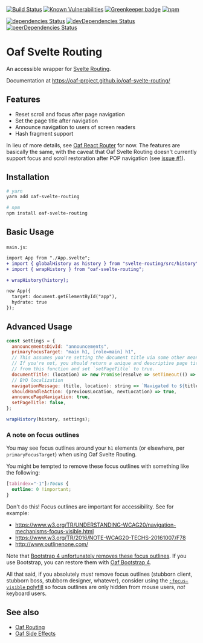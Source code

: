 [![Build Status](https://travis-ci.org/oaf-project/oaf-svelte-routing.svg?branch=master)](https://travis-ci.org/oaf-project/oaf-svelte-routing)
[![Known Vulnerabilities](https://snyk.io/test/github/oaf-project/oaf-svelte-routing/badge.svg?targetFile=package.json)](https://snyk.io/test/github/oaf-project/oaf-svelte-routing?targetFile=package.json)
[![Greenkeeper badge](https://badges.greenkeeper.io/oaf-project/oaf-svelte-routing.svg)](https://greenkeeper.io/)
[![npm](https://img.shields.io/npm/v/oaf-svelte-routing.svg)](https://www.npmjs.com/package/oaf-svelte-routing)

[![dependencies Status](https://david-dm.org/oaf-project/oaf-svelte-routing/status.svg)](https://david-dm.org/oaf-project/oaf-svelte-routing)
[![devDependencies Status](https://david-dm.org/oaf-project/oaf-svelte-routing/dev-status.svg)](https://david-dm.org/oaf-project/oaf-svelte-routing?type=dev)
[![peerDependencies Status](https://david-dm.org/oaf-project/oaf-svelte-routing/peer-status.svg)](https://david-dm.org/oaf-project/oaf-svelte-routing?type=peer)

# Oaf Svelte Routing
An accessible wrapper for [Svelte Routing](https://github.com/EmilTholin/svelte-routing).

Documentation at https://oaf-project.github.io/oaf-svelte-routing/

## Features

* Reset scroll and focus after page navigation
* Set the page title after navigation
* Announce navigation to users of screen readers
* Hash fragment support

In lieu of more details, see [Oaf React Router](https://github.com/oaf-project/oaf-react-router/blob/master/README.md#features) for now. The features are basically the same, with the caveat that Oaf Svelte Routing doesn't currently support focus and scroll restoration after POP navigation (see [issue #1](https://github.com/oaf-project/oaf-svelte-routing/issues/1)).

## Installation

```sh
# yarn
yarn add oaf-svelte-routing

# npm
npm install oaf-svelte-routing
```

## Basic Usage

`main.js`:

```diff
import App from "./App.svelte";
+ import { globalHistory as history } from "svelte-routing/src/history";
+ import { wrapHistory } from "oaf-svelte-routing";

+ wrapHistory(history);

new App({
  target: document.getElementById("app"),
  hydrate: true
});

```

## Advanced Usage

```javascript
const settings = {
  announcementsDivId: "announcements",
  primaryFocusTarget: "main h1, [role=main] h1",
  // This assumes you're setting the document title via some other means.
  // If you're not, you should return a unique and descriptive page title for each page
  // from this function and set `setPageTitle` to true.
  documentTitle: (location) => new Promise(resolve => setTimeout(() => resolve(document.title))),
  // BYO localization
  navigationMessage: (title, location): string => `Navigated to ${title}.`,
  shouldHandleAction: (previousLocation, nextLocation) => true,
  announcePageNavigation: true,
  setPageTitle: false,
};

wrapHistory(history, settings);
```

### A note on focus outlines
You may see focus outlines around your `h1` elements (or elsewhere, per `primaryFocusTarget`) when using Oaf Svelte Routing.

You might be tempted to remove these focus outlines with something like the following:
```css
[tabindex="-1"]:focus {
  outline: 0 !important;
}
```

Don't do this! Focus outlines are important for accessibility. See for example:

* https://www.w3.org/TR/UNDERSTANDING-WCAG20/navigation-mechanisms-focus-visible.html
* https://www.w3.org/TR/2016/NOTE-WCAG20-TECHS-20161007/F78
* http://www.outlinenone.com/

Note that [Bootstrap 4 unfortunately removes these focus outlines](https://github.com/twbs/bootstrap/issues/28425). If you use Bootstrap, you can restore them with [Oaf Bootstrap 4](https://github.com/oaf-project/oaf-bootstrap-4).

All that said, if you absolutely _must_ remove focus outlines (stubborn client, stubborn boss, stubborn designer, whatever), consider using the [`:focus-visible` polyfill](https://github.com/WICG/focus-visible) so focus outlines are only hidden from mouse users, _not_ keyboard users.

## See also
* [Oaf Routing](https://github.com/oaf-project/oaf-routing)
* [Oaf Side Effects](https://github.com/oaf-project/oaf-side-effects)
